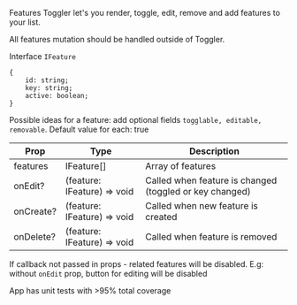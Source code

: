 Features Toggler let's you render, toggle, edit, remove and add features to your list.

All features mutation should be handled outside of Toggler.

Interface `IFeature`
```
{ 
    id: string;
    key: string;
    active: boolean;
}
```
Possible ideas for a feature: add optional fields `togglable, editable, removable`. Default value for each: true

Prop | Type | Description
--- | --- | ---
features | IFeature[] | Array of features 
onEdit? | (feature: IFeature) => void | Called when feature is changed (toggled or key changed)
onCreate? | (feature: IFeature) => void | Called when new feature is created
onDelete? | (feature: IFeature) => void | Called when feature is removed
If callback not passed in props - related features will be disabled. E.g: without `onEdit` prop, button for editing will be disabled

App has unit tests with >95% total coverage
